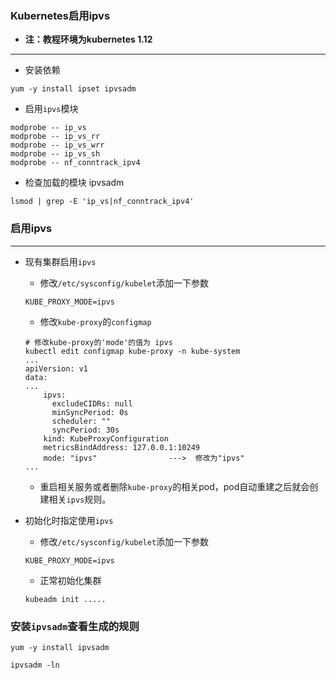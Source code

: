 ### Kubernetes启用ipvs
* __注：教程环境为kubernetes 1.12__

--------

* 安装依赖

```
yum -y install ipset ipvsadm
```

* 启用`ipvs`模块

```
modprobe -- ip_vs
modprobe -- ip_vs_rr
modprobe -- ip_vs_wrr
modprobe -- ip_vs_sh
modprobe -- nf_conntrack_ipv4
```

* 检查加载的模块
ipvsadm
```
lsmod | grep -E 'ip_vs|nf_conntrack_ipv4'
```

### 启用ipvs
---

* 现有集群启用`ipvs`

	* 修改`/etc/sysconfig/kubelet`添加一下参数
	```
	KUBE_PROXY_MODE=ipvs
	```

	* 修改`kube-proxy`的`configmap`
	```
	# 修改kube-proxy的'mode'的值为 ipvs
	kubectl edit configmap kube-proxy -n kube-system
	...
	apiVersion: v1
	data:
	...
		ipvs:
	      excludeCIDRs: null
	      minSyncPeriod: 0s
	      scheduler: ""
	      syncPeriod: 30s
	    kind: KubeProxyConfiguration
	    metricsBindAddress: 127.0.0.1:10249
	    mode: "ipvs"				--->  修改为"ipvs"
	...
	```

	* 重启相关服务或者删除`kube-proxy`的相关pod，pod自动重建之后就会创建相关`ipvs`规则。

* 初始化时指定使用`ipvs`

	* 修改`/etc/sysconfig/kubelet`添加一下参数
	```
	KUBE_PROXY_MODE=ipvs
	```

	* 正常初始化集群
	```
	kubeadm init .....
	```

### 安装`ipvsadm`查看生成的规则
```
yum -y install ipvsadm

ipvsadm -ln
```
